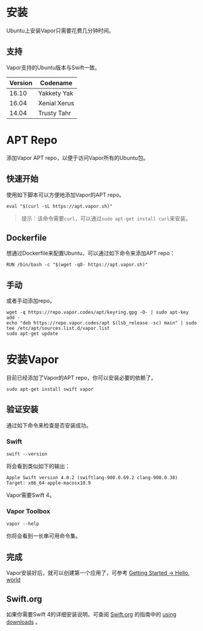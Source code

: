 # 安装

Ubuntu上安装Vapor只需要花费几分钟时间。

## 支持

Vapor支持的Ubuntu版本与Swift一致。

Version | Codename
----|----
16.10 | Yakkety Yak
16.04 | Xenial Xerus
14.04 | Trusty Tahr

# APT Repo

添加Vapor APT repo，以便于访问Vapor所有的Ubuntu包。

## 快速开始

使用如下脚本可以方便地添加Vapor的APT repo。

```
eval "$(curl -sL https://apt.vapor.sh)"
```

> 提示：该命令需要```curl```，可以通过```sudo apt-get install curl```来安装。

## Dockerfile

想通过Dockerfile来配置Ubuntu，可以通过如下命令来添加APT repo：

```
RUN /bin/bash -c "$(wget -qO- https://apt.vapor.sh)"
```

## 手动

或者手动添加repo。

```
wget -q https://repo.vapor.codes/apt/keyring.gpg -O- | sudo apt-key add -
echo "deb https://repo.vapor.codes/apt $(lsb_release -sc) main" | sudo tee /etc/apt/sources.list.d/vapor.list
sudo apt-get update
```

# 安装Vapor

目前已经添加了Vapor的APT repo，你可以安装必要的依赖了。

```
sudo apt-get install swift vapor
```

## 验证安装

通过如下命令来检查是否安装成功。

### Swift

```
swift --version
```

将会看到类似如下的输出：

```
Apple Swift version 4.0.2 (swiftlang-900.0.69.2 clang-900.0.38)
Target: x86_64-apple-macosx10.9
```

Vapor需要Swift 4。

### Vapor Toolbox

```
vapor --help
```

你将会看到一长串可用命令集。

## 完成

Vapor安装好后，就可以创建第一个应用了，可参考 [Getting Started → Hello, world](../getting_started/hello_world.md)

## Swift.org

如果你需要Swift 4的详细安装说明，可查阅 [Swift.org](https://swift.org/) 的指南中的 [using downloads](https://swift.org/download/#using-downloads) 。